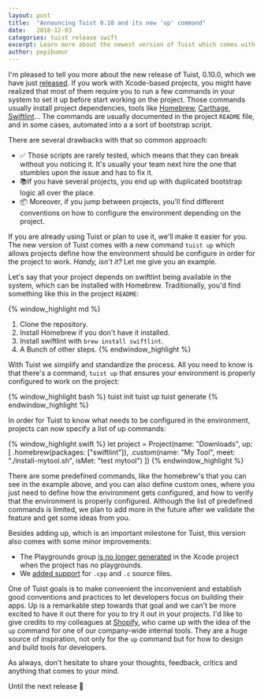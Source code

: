 ```yaml
---
layout: post
title:  "Announcing Tuist 0.10 and its new 'up' command"
date:   2018-12-03
categories: tuist release swift
excerpt: Learn more about the newest version of Tuist which comes with a powerful and useful feature, a new 'tuist up' command.
author: pepibumur
---
```


I'm pleased to tell you more about the new release of Tuist, 0.10.0, which we have just [released](https://github.com/tuist/tuist/releases/tag/0.10.0). If you work with Xcode-based projects, you might have realized that most of them require you to run a few commands in your system to set it up before start working on the project. Those commands usually install project dependencies, tools like [Homebrew](https://brew.sh), [Carthage](https://github.com/carthage/carthage), [Swiftlint](LINK)... The commands are usually documented in the project `README` file, and in some cases, automated into a a sort of bootstrap script.

There are several drawbacks with that so common approach:

- ✅ Those scripts are rarely tested, which means that they can break without you noticing it. It's usually your team next hire the one that stumbles upon the issue and has to fix it.
- 📚If you have several projects, you end up with duplicated bootstrap logic all over the place.
- 📦 Moreover, if you jump between projects, you'll find different conventions on how to configure the environment depending on the project.

If you are already using Tuist or plan to use it, we'll make it easier for you. The new version of Tuist comes with a new command `tuist up` which allows projects define how the environment should be configure in order for the project to work. *Handy, isn't it?* Let me give you an example.

Let's say that your project depends on swiftlint being available in the system, which can be installed with Homebrew. Traditionally, you'd find something like this in the project `README`:


{% window_highlight md %}
1. Clone the repository.
2. Install Homebrew if you don't have it installed.
3. Install swiftlint with `brew install swiftlint`.
4. A Bunch of other steps.
{% endwindow_highlight %}

With Tuist we simplify and standardize the process. All you need to know is that there's a command, `tuist up` that ensures your environment is properly configured to work on the project:

{% window_highlight bash %}
tuist init
tuist up
tuist generate
{% endwindow_highlight %}

In order for Tuist to know what needs to be configured in the environment, projects can now specify a list of up commands:

{% window_highlight swift %}
let project = Project(name: "Downloads",
                      up: [
                        .homebrew(packages: ["swiftlint"]),
                        .custom(name: "My Tool", meet: "./install-mytool.sh", isMet: "test mytool")
                      ])
{% endwindow_highlight %}

There are some predefined commands, like the homebrew's that you can see in the example above, and you can also define custom ones, where you just need to define how the environment gets configured, and how to verify that the environment is properly configured. Although the list of predefined commands is limited, we plan to add more in the future after we validate the feature and get some ideas from you.

Besides adding up, which is an important milestone for Tuist, this version also comes with some minor improvements:

- The Playgrounds group [is no longer generated](https://github.com/tuist/tuist/pull/177) in the Xcode project when the project has no playgrounds.
- We [added support](https://github.com/tuist/tuist/pull/178) for `.cpp` and `.c` source files.

One of Tuist goals is to make convenient the inconvenient and establish good conventions and practices to let developers focus on building their apps. Up is a remarkable step towards that goal and we can't be more excited to have it out there for you to try it out in your projects. I'd like to give credits to my colleagues at [Shopify](https://shopify.com), who came up with the idea of the `up` command for one of our company-wide internal tools. They are a huge source of inspiration, not only for the `up` command but for how to design and build tools for developers.

As always, don't hesitate to share your thoughts, feedback, critics and anything that comes to your mind.

Until the next release 👋